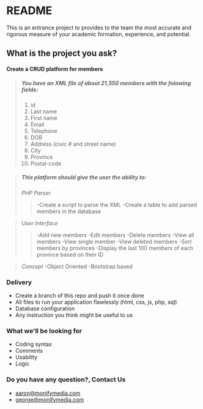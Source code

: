 # README #

This is an entrance project to provides to the team the most accurate and rigorous measure of your academic formation, experience, and potential. 

## What is the project you ask? ##

#### Create a CRUD platform for members ####

> ##### You have an XML file of about 21,550 members with the folowing fields: #####
> 1. id
> 2. Last name
> 3. First name
> 4. Email
> 5. Telephone
> 6. DOB
> 7. Address (civic # and street name)
> 8. City
> 9. Province
> 10. Postal-code

> ##### This platform should give the user the ability to: #####
> _PHP Parser_
> > -Create a script to parse the XML
> > -Create a table to add parsed members in the database

> _User Interface_
> > -Add new members
> > -Edit members
> > -Delete members
> > -View all members
> > -View single member
> > -View deleted members
> > -Sort members by provinces
> > -Display the last 100 members of each province based on their ID

> _Concept_
> -Object Oriented
> -Bootstrap based

### Delivery ###

* Create a branch of this repo and push it once done
* All files to run your application flawlessly (html, css, js, php, sql)
* Database configuration
* Any instruction you think might be useful to us

### What we'll be looking for ###

* Coding syntax
* Comments
* Usability
* Logic

### Do you have any question?, Contact Us ###

* aaron@monifymedia.com
* george@monifymedia.com